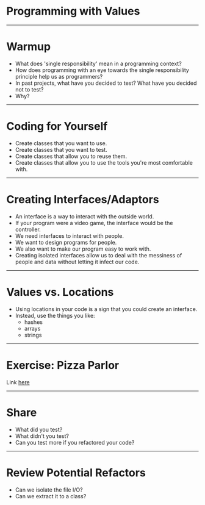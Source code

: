 # Programming with Values

---

# Warmup

* What does 'single responsibility' mean in a programming context?
* How does programming with an eye towards the single responsibility principle help us as programmers?
* In past projects, what have you decided to test? What have you decided not to test?
* Why?

---

# Coding for Yourself

* Create classes that you want to use.
* Create classes that you want to test.
* Create classes that allow you to reuse them.
* Create classes that allow you to use the tools you're most comfortable with.

---

# Creating Interfaces/Adaptors

* An interface is a way to interact with the outside world.
* If your program were a video game, the interface would be the controller.
* We need interfaces to interact with people.
* We want to design programs for people.
* We also want to make our program easy to work with.
* Creating isolated interfaces allow us to deal with the messiness of people and data without letting it infect our code.

---

# Values vs. Locations

* Using locations in your code is a sign that you could create an interface.
* Instead, use the things you like:
    * hashes
    * arrays
    * strings

---

# Exercise: Pizza Parlor

Link [here](https://github.com/turingschool-examples/pizza_parlor)

---

# Share

* What did you test?
* What didn't you test?
* Can you test more if you refactored your code?

---

# Review Potential Refactors

* Can we isolate the file I/O?
* Can we extract it to a class?
